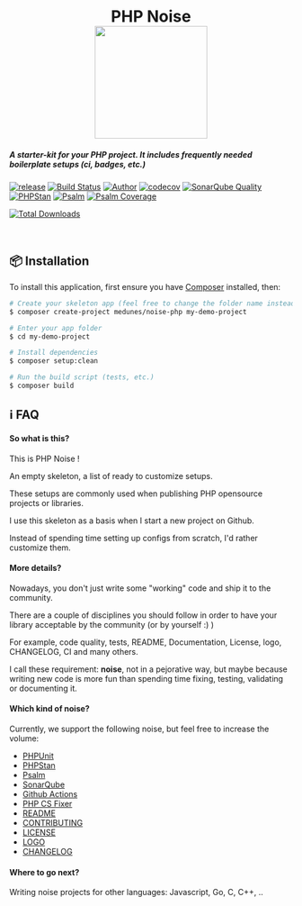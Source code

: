 <h1 align="center">
PHP Noise
    <br>
    <img src="https://github.com/medunes/noise-php/blob/master/logo.png" width="200">
</h1>

<h5>A starter-kit for your PHP project. It includes frequently needed boilerplate setups (ci, badges, etc.)</h3>

[![release](https://img.shields.io/packagist/v/medunes/noise-php?style=flat-square)](https://packagist.org/packages/medunes/noise-php)
[![Build Status](https://github.com/medunes/noise-php/workflows/build/badge.svg?style=flat-square)](https://github.com/MedUnes/noise-php-2/actions?query=workflow%3A%22build%22)
[![Author](https://img.shields.io/badge/author-@medunes-blue.svg?style=flat-square)](https://twitter.com/medunes)
[![codecov](https://codecov.io/gh/medunes/noise-php/branch/master/graph/badge.svg)](https://codecov.io/gh/medunes/noise-php/branch)
[![SonarQube Quality](https://sonarcloud.io/api/project_badges/measure?project=MedUnes_noise-php&metric=alert_status)](https://sonarcloud.io/dashboard?id=MedUnes_noise-php)
[![PHPStan](https://img.shields.io/badge/PHPStan-Level%205-brightgreen.svg?style=flat&logo=php)](https://shields.io/#/)
[![Psalm](https://img.shields.io/badge/Psalm-Level%205-brightgreen.svg?style=flat&logo=php)](https://shields.io/#/)
[![Psalm Coverage](https://shepherd.dev/github/MedUnes/noise-php/coverage.svg)](https://shepherd.dev/github/MedUnes/noise-php/coverage.svg)

[![Total Downloads](https://img.shields.io/packagist/dt/medunes/noise-php?style=flat-square)](https://packagist.org/packages/medunes/noise-php)

<br>

## 📦 Installation

To install this application, first ensure you have [Composer](https://getcomposer.org/download//) installed, then: 


```bash
# Create your skeleton app (feel free to change the folder name instead of the demo one)
$ composer create-project medunes/noise-php my-demo-project

# Enter your app folder
$ cd my-demo-project

# Install dependencies
$ composer setup:clean

# Run the build script (tests, etc.)
$ composer build

```

## ℹ️ FAQ

#### So what is this?
This is PHP Noise !

An empty skeleton, a list of ready to customize setups.

These setups are commonly used when publishing PHP opensource projects or libraries.

I use this skeleton as a basis when I start a new project on Github.

Instead of spending time setting up configs from scratch, I'd rather customize them.


#### More details?
Nowadays, you don't just write some "working" code and ship it to the community.

There are a couple of disciplines you should follow in order to have your library acceptable by the community (or by yourself :) )

For example, code quality, tests, README, Documentation, License, logo, CHANGELOG, CI and many others.

I call these requirement: **noise**, not in a  pejorative way, but maybe because writing new code is more fun than spending time fixing, testing, validating or documenting it.

#### Which kind of noise?

Currently, we support the following noise, but feel free to increase the volume:

* [PHPUnit](https://phpunit.de/announcements/phpunit-9.html)
* [PHPStan](https://github.com/phpstan/phpstan)
* [Psalm](https://github.com/vimeo/psalm)
* [SonarQube](https://docs.travis-ci.com/user/sonarcloud/)
* [Github Actions](https://github.com/marketplace/actions/setup-php-action)
* [PHP CS Fixer](https://github.com/FriendsOfPHP/PHP-CS-Fixer#usage)
* [README](https://github.com/medunes/noise-php/blob/master/README.md)
* [CONTRIBUTING](https://github.com/medunes/noise-php/blob/master/CONTRIBUTING.md)
* [LICENSE](https://github.com/medunes/noise-php/blob/master/LICENSE.md)
* [LOGO](https://github.com/medunes/noise-php/blob/master/logo.png)
* [CHANGELOG](https://github.com/medunes/noise-php/blob/master/CHANGELOG.md)

#### Where to go next?

Writing noise projects for other languages: Javascript, Go, C, C++, ..

